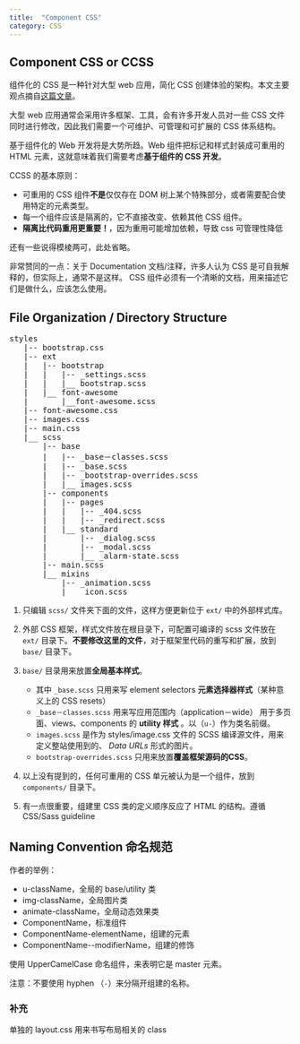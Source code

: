 ```yaml
---
title:  "Component CSS"
category: CSS
---
```

## Component CSS or CCSS

组件化的 CSS 是一种针对大型 web 应用，简化 CSS 创建体验的架构。本文主要观点摘自[这篇文章](http://www.sitepoint.com/introducing-ccss-component-css/)。

大型 web 应用通常会采用许多框架、工具，会有许多开发人员对一些 CSS 文件同时进行修改，因此我们需要一个可维护、可管理和可扩展的 CSS 体系结构。

基于组件化的 Web 开发将是大势所趋。Web 组件把标记和样式封装成可重用的 HTML 元素，这就意味着我们需要考虑**基于组件的 CSS 开发**。

CCSS 的基本原则：

+ 可重用的 CSS 组件**不是**仅仅存在 DOM 树上某个特殊部分，或者需要配合使用特定的元素类型。
+ 每一个组件应该是隔离的，它不直接改变、依赖其他 CSS 组件。
+ **隔离比代码重用更重要！**，因为重用可能增加依赖，导致 css 可管理性降低

还有一些说得模棱两可，此处省略。

<!--more-->

非常赞同的一点：关于 Documentation 文档/注释，许多人认为 CSS 是可自我解释的，但实际上，通常不是这样。 <span class="blue-text">CSS 组件必须有一个清晰的文档，用来描述它们是做什么，应该怎么使用</span>。

## File Organization / Directory Structure

<pre>
styles
   |-- bootstrap.css
   |-- ext
   |   |-- bootstrap
   |   |   |-- _settings.scss
   |   |   |__ bootstrap.scss
   |   |__ font-awesome
   |       |__font-awesome.scss
   |-- font-awesome.css
   |-- images.css
   |-- main.css
   |__ scss
       |-- base
       |   |-- _base－classes.scss
       |   |-- _base.scss
       |   |-- _bootstrap-overrides.scss
       |   |__ images.scss
       |-- components
       |   |-- pages
       |   |   |-- _404.scss
       |   |   |-- _redirect.scss
       |   |__ standard
       |       |-- _dialog.scss
       |       |-- _modal.scss
       |       |__ _alarm-state.scss
       |-- main.scss
       |__ mixins
           |-- _animation.scss
           |__ _icon.scss
</pre>

1. 只编辑 `scss/` 文件夹下面的文件，这样方便更新位于 `ext/` 中的外部样式库。
2. 外部 CSS 框架，样式文件放在根目录下，可配置可编译的 scss 文件放在 `ext/` 目录下。**不要修改这里的文件**，对于框架里代码的重写和扩展，放到 `base/` 目录下。
3. `base/` 目录用来放置**全局基本样式**。

    + 其中 `_base.scss` 只用来写 element selectors **元素选择器样式**（某种意义上的 CSS resets）
    + `_base－classes.scss` 用来写应用范围内（application－wide） 用于多页面、views、components 的 **utility 样式** 。以（`u-`）作为类名前缀。
    + `images.scss` 是作为 styles/image.css 文件的 SCSS 编译源文件，用来定义整站使用到的、 _Data URLs_ 形式的图片。
    + `bootstrap-overrides.scss` 只用来放置**覆盖框架源码的CSS**。

4. 以上没有提到的，任何可重用的 CSS 单元被认为是一个组件，放到 `components/` 目录下。
5. 有一点很重要，组建里 CSS 类的定义顺序反应了 HTML 的结构。遵循 CSS/Sass guideline

## Naming Convention 命名规范

作者的举例：

+ u-className，全局的 base/utility 类
+ img-className，全局图片类
+ animate-className，全局动态效果类
+ ComponentName，标准组件
+ ComponentName-elementName，组建的元素
+ ComponentName--modifierName，组建的修饰

使用 UpperCamelCase 命名组件，来表明它是 master 元素。

注意：不要使用 hyphen （`-`）来分隔开组建的名称。

### 补充

单独的 layout.css 用来书写布局相关的 class